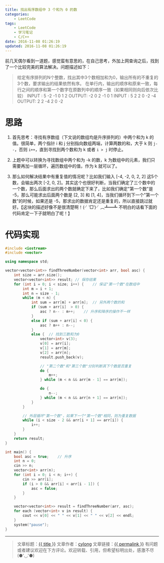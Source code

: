 ```yaml
---
title: 找出有序数组中 3 个和为 0 的数
categories:
    - LeetCode
tags:
    - LeetCode
    - 学习笔记
    - C/C++
date: 2016-11-08 01:26:19
updated: 2016-11-08 01:26:19
---
```


前几天偶尔看到一道题，感觉蛮有意思的，在自己思考，外加上网查询之后，找到了一个比较完美的算法解决。问题描述如下：

>  给定有序排列的N个整数，找出其中3个数相加和为0，输出所有的不重复的3个数，要求输出的结果依然有序。
>  在单行内，输出的顺序和原来一致，每行之间的顺序和第一个数字在原数列中的顺序一致（如果相同则向后依次比较）
>  INPUT :
>  5
>  -2 -1 0 1 2
>  OUTPUT:
>  -2 0 2
>  -1 0 1
>  INPUT :
>  5
>  2 2 0 -2 -4
>  OUTPUT:
>  2 2 -4
>  2 0 -2

<!-- more -->

# 思路

1. 首先思考：寻找有序数组（下文说的数组均是升序排列的）中两个和为 k 的值。很简单，两个指针 i 和 j 分别指向数组两端，计算两数的和，大于 k 则 `j--`，否则 `i++`，直到寻找到两个数和为 k 或者 `i > j` 时停止。

2. 上题中可以转换为寻找数组中两个和为 -k 的数，k 为数组中的元素，我们只需要再加一层循环，遍历数组中的值，作为 k 就可以了。

3. 那么如何解决结果中有重复值的情况呢？比如我们输入 [-4, -2, 0, 2, 2] 这5个数，会输出两次 [-2, 0, 2]。其实这个也很好判断，当我们确定了三个数中的一个数，那么后面求出的两个数就确定下来了，比如我们确定"第一个数"是 -5，那么可能求出后面两个数是 [2, 3] 和 [1, 4]，当我们循环到下一个"第一个数"的时候，如果还是 -5，那求出的数据肯定还是重复的，所以直接跳过就好。【这块的描述好像不是很清楚啊！(╯‵□′)╯︵┻━┻ 不明白的话看下面的代码肯定一下子就明白了呢！】

# 代码实现

```c++
#include <iostream>
#include <vector>

using namespace std;

vector<vector<int>> findThreeNumber(vector<int> arr, bool asc) {
	int size = arr.size();
	vector<vector<int>> result;	// 保存结果
	for (int i = 0; i < size; i++) {	// 保证"第一个数"在数组中
		int m = i + 1;
		int n = size - 1;
		while (m < n) {
			int sum = arr[m] + arr[n];	// 另外两个数的和
			if (sum + arr[i]  > 0) {
				asc ? n-- : m++;	// 升序和降序的操作不一样
			}
			else if (sum + arr[i] < 0) {
				asc ? m++ : n--;
			}
			else {	// 找到三数和为0
				vector<int> v(3);
				v[0] = arr[i];
				v[1] = arr[m];
				v[2] = arr[n];
				result.push_back(v);

				// "第二个数"和"第三个数"分别判断其下个数是否重复
				do {
					m++;
				} while (m < n && arr[m - 1] == arr[m]);

				do {
					n--;
				} while (m < n && arr[n + 1] == arr[n]);
			}
		}

		// 外层循环"第一个数"，如果下一个"第一个数"相同，则为重复数据
		while (i < size - 2 && arr[i + 1] == arr[i]) {
			i++;
		}
	}
	return result;
}

int main() {
	bool asc = true;	// 升序
	int n = 0;
	cin >> n;
	vector<int> arr(n);
	for (int i = 0; i < n; i++) {
		cin >> arr[i];
		if (i > 0 && arr[i] < arr[i - 1]) {
			asc = false;
		}
	}

	vector<vector<int>> result = findThreeNumber(arr, asc);
	for each (vector<int> v in result) {
		cout << v[0] << " " << v[1] << " " << v[2] << endl;
	}
	system("pause");
}
```

---

> 文章标题：<a href='{{ permalink }}' title='{{ title }}' >{{ title }}</a>
> 文章作者：[cylong](http://www.cylong.com/about/ "cylong")
> 文章链接：<a href='{{ permalink }}' title='{{ title }}' >{{ permalink }}</a>
> 有问题或者建议欢迎在下方评论。欢迎转载、引用，但希望标明出处，感激不尽(●'◡'●)
